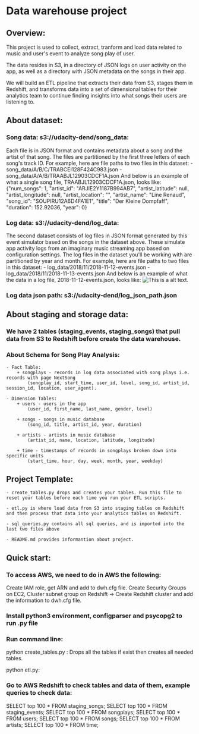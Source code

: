 # Data warehouse project

## Overview:
This project is used to collect, extract, tranform and load data related to music and user's event to analyze song play of user.
    
The data resides in S3, in a directory of JSON logs on user activity on the app, as well as a directory with JSON metadata on the songs in their app.
    
We will build an ETL pipeline that extracts their data from S3, stages them in Redshift, and transforms data into a set of dimensional tables for their analytics team to continue finding insights into what songs their users are listening to.
    
## About dataset:
### Song data: s3://udacity-dend/song_data: 
Each file is in JSON format and contains metadata about a song and the artist of that song. The files are partitioned by the first three letters of each song's track ID. For example, here are file paths to two files in this dataset:
    - song_data/A/B/C/TRABCEI128F424C983.json
    - song_data/A/A/B/TRAABJL12903CDCF1A.json
And below is an example of what a single song file, TRAABJL12903CDCF1A.json, looks like:
{"num_songs": 1, "artist_id": "ARJIE2Y1187B994AB7", "artist_latitude": null, "artist_longitude": null, "artist_location": "", "artist_name": "Line Renaud", "song_id": "SOUPIRU12A6D4FA1E1", "title": "Der Kleine Dompfaff", "duration": 152.92036, "year": 0}

### Log data: s3://udacity-dend/log_data:
The second dataset consists of log files in JSON format generated by this event simulator based on the songs in the dataset above. These simulate app activity logs from an imaginary music streaming app based on configuration settings.
The log files in the dataset you'll be working with are partitioned by year and month. For example, here are file paths to two files in this dataset:
    - log_data/2018/11/2018-11-12-events.json
    - log_data/2018/11/2018-11-13-events.json
And below is an example of what the data in a log file, 2018-11-12-events.json, looks like:
![This is a alt text.](https://video.udacity-data.com/topher/2019/February/5c6c3ce5_log-data/log-data.png "This is a sample image.")

### Log data json path: s3://udacity-dend/log_json_path.json

## About staging and storage data:
### We have 2 tables (staging_events, staging_songs) that pull data from S3 to Redshift before create the data warehouse.

### About Schema for Song Play Analysis:
    - Fact Table:
        + songplays - records in log data associated with song plays i.e. records with page NextSong
            (songplay_id, start_time, user_id, level, song_id, artist_id, session_id, location, user_agent).
            
    - Dimension Tables:
        + users - users in the app
            (user_id, first_name, last_name, gender, level)
            
        + songs - songs in music database
            (song_id, title, artist_id, year, duration)
            
        + artists - artists in music database
            (artist_id, name, location, latitude, longitude)
            
        + time - timestamps of records in songplays broken down into specific units
            (start_time, hour, day, week, month, year, weekday)

## Project Template:
    - create_tables.py drops and creates your tables. Run this file to reset your tables before each time you run your ETL scripts.
    
    - etl.py is where load data from S3 into staging tables on Redshift and then process that data into your analytics tables on Redshift.
    
    - sql_queries.py contains all sql queries, and is imported into the last two files above
    
    - README.md provides informantion about project.

## Quick start:
### To access AWS, we need to do in AWS the following:
Create IAM role, get ARN and add to dwh.cfg file.
Create Security Groups on EC2, Cluster subnet group on Redshift -> Create Redshift cluster and add the information to dwh.cfg file.

### Install python3 environment, configparser and psycopg2 to run .py file

### Run command line:
python create_tables.py : Drops all the tables if exist then creates all needed tables.

python etl.py: 

### Go to AWS Redshift to check tables and data of them, example queries to check data:

SELECT top 100 * FROM staging_songs;
SELECT top 100 * FROM staging_events;
SELECT top 100 * FROM songplays;
SELECT top 100 * FROM users;
SELECT top 100 * FROM songs;
SELECT top 100 * FROM artists;
SELECT top 100 * FROM time;

